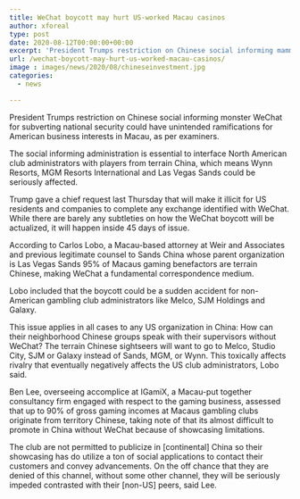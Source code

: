 ```yaml
---
title: WeChat boycott may hurt US-worked Macau casinos
author: xforeal 
type: post
date: 2020-08-12T00:00:00+00:00
excerpt: 'President Trumps restriction on Chinese social informing mammoth WeChat for sabotaging national security could have unintended ramifications for American business interests in Macau, as per analysts '
url: /wechat-boycott-may-hurt-us-worked-macau-casinos/
image : images/news/2020/08/chineseinvestment.jpg
categories:
  - news

---
```

President Trumps restriction on Chinese social informing monster WeChat for subverting national security could have unintended ramifications for American business interests in Macau, as per examiners. 

The social informing administration is essential to interface North American club administrators with players from terrain China, which means Wynn Resorts, MGM Resorts International and Las Vegas Sands could be seriously affected. 

Trump gave a chief request last Thursday that will make it illicit for US residents and companies to complete any exchange identified with WeChat. While there are barely any subtleties on how the WeChat boycott will be actualized, it will happen inside 45 days of issue. 

According to Carlos Lobo, a Macau-based attorney at Weir and Associates and previous legitimate counsel to Sands China whose parent organization is Las Vegas Sands 95&percnt; of Macaus gaming benefactors are terrain Chinese, making WeChat a fundamental correspondence medium. 

Lobo included that the boycott could be a sudden accident for non-American gambling club administrators like Melco, SJM Holdings and Galaxy. 

This issue applies in all cases to any US organization in China: How can their neighborhood Chinese groups speak with their supervisors without WeChat? The terrain Chinese sightseers will want to go to Melco, Studio City, SJM or Galaxy instead of Sands, MGM, or Wynn. This toxically affects rivalry that eventually negatively affects the US club administrators, Lobo said. 

Ben Lee, overseeing accomplice at IGamiX, a Macau-put together consultancy firm engaged with respect to the gaming business, assessed that up to 90&percnt; of gross gaming incomes at Macaus gambling clubs originate from territory Chinese, taking note of that its almost difficult to promote in China without WeChat because of showcasing limitations. 

The club are not permitted to publicize in [continental] China so their showcasing has do utilize a ton of social applications to contact their customers and convey advancements. On the off chance that they are denied of this channel, without some other channel, they will be seriously impeded contrasted with their [non-US] peers, said Lee.